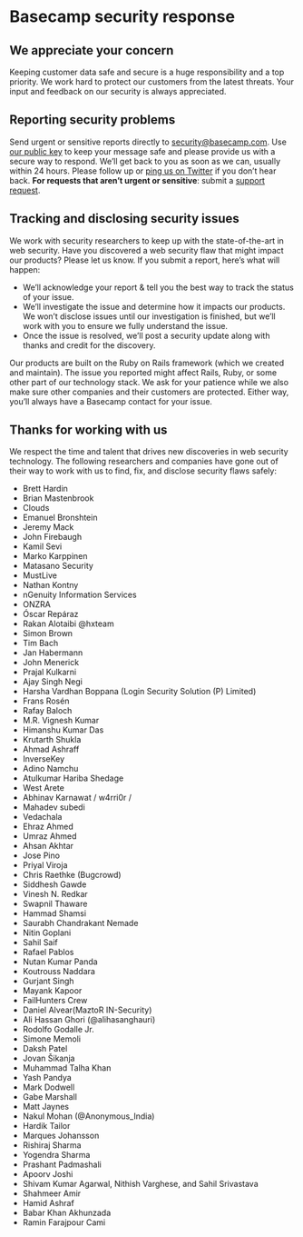 [support]: https://basecamp.com/support
[security-gpg-public-key]: https://basecamp.com/about/policies/security/Basecamp-security.pub

# Basecamp security response

## We appreciate your concern

Keeping customer data safe and secure is a huge responsibility and a top priority. We work hard to protect our customers from the latest threats. Your input and feedback on our security is always appreciated.

## Reporting security problems

Send urgent or sensitive reports directly to [security@basecamp.com](mailto:security@basecamp.com). Use [our public key][security-gpg-public-key] to keep your message safe and please provide us with a secure way to respond. We’ll get back to you as soon as we can, usually within 24 hours. Please follow up or [ping us on Twitter](https://twitter.com/basecamp) if you don’t hear back. **For requests that aren’t urgent or sensitive**: submit a [support request][support].

## Tracking and disclosing security issues

We work with security researchers to keep up with the state-of-the-art in web security. Have you discovered a web security flaw that might impact our products? Please let us know. If you submit a report, here’s what will happen:

* We’ll acknowledge your report & tell you the best way to track the status of your issue.
* We’ll investigate the issue and determine how it impacts our products. We won’t disclose issues until our investigation is finished, but we’ll work with you to ensure we fully understand the issue.
* Once the issue is resolved, we’ll post a security update along with thanks and credit for the discovery.

Our products are built on the Ruby on Rails framework (which we created and maintain). The issue you reported might affect Rails, Ruby, or some other part of our technology stack. We ask for your patience while we also make sure other companies and their customers are protected. Either way, you’ll always have a Basecamp contact for your issue.

## Thanks for working with us

We respect the time and talent that drives new discoveries in web security technology. The following researchers and companies have gone out of their way to work with us to find, fix, and disclose security flaws safely:

* Brett Hardin
* Brian Mastenbrook
* Clouds
* Emanuel Bronshtein
* Jeremy Mack
* John Firebaugh
* Kamil Sevi
* Marko Karppinen
* Matasano Security
* MustLive
* Nathan Kontny
* nGenuity Information Services
* ONZRA
* Óscar Repáraz
* Rakan Alotaibi @hxteam
* Simon Brown
* Tim Bach
* Jan Habermann
* John Menerick
* Prajal Kulkarni
* Ajay Singh Negi
* Harsha Vardhan Boppana (Login Security Solution (P) Limited)
* Frans Rosén
* Rafay Baloch
* M.R. Vignesh Kumar
* Himanshu Kumar Das
* Krutarth Shukla
* Ahmad Ashraff
* InverseKey
* Adino Namchu
* Atulkumar Hariba Shedage
* West Arete
* Abhinav Karnawat \/ w4rri0r \/
* Mahadev subedi
* Vedachala
* Ehraz Ahmed
* Umraz Ahmed
* Ahsan Akhtar
* Jose Pino
* Priyal Viroja
* Chris Raethke (Bugcrowd)
* Siddhesh Gawde
* Vinesh N. Redkar
* Swapnil Thaware
* Hammad Shamsi
* Saurabh Chandrakant Nemade
* Nitin Goplani
* Sahil Saif
* Rafael Pablos
* Nutan Kumar Panda
* Koutrouss Naddara
* Gurjant Singh
* Mayank Kapoor
* FailHunters Crew
* Daniel Alvear(MaztoR IN-Security)
* Ali Hassan Ghori (@alihasanghauri)
* Rodolfo Godalle Jr.
* Simone Memoli
* Daksh Patel
* Jovan Šikanja
* Muhammad Talha Khan
* Yash Pandya
* Mark Dodwell
* Gabe Marshall
* Matt Jaynes
* Nakul Mohan (@Anonymous\_India)
* Hardik Tailor
* Marques Johansson
* Rishiraj Sharma
* Yogendra Sharma
* Prashant Padmashali
* Apoorv Joshi
* Shivam Kumar Agarwal, Nithish Varghese, and Sahil Srivastava
* Shahmeer Amir
* Hamid Ashraf
* Babar Khan Akhunzada
* Ramin Farajpour Cami
